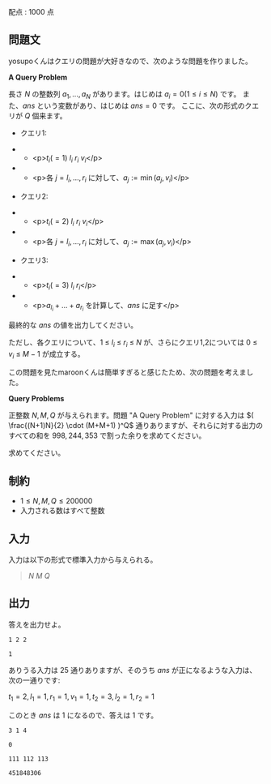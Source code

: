 配点 : $1000$ 点

## 問題文

yosupoくんはクエリの問題が大好きなので、次のような問題を作りました。

**A Query Problem**

長さ $N$ の整数列 $a_1,\ldots,a_N$ があります。はじめは $a_i = 0 (1 \leq i \leq N)$ です。
また、$ans$ という変数があり、はじめは $ans = 0$ です。
ここに、次の形式のクエリが $Q$ 個来ます。

- <p>クエリ1:</p>
-   - &lt;p&gt;$t_i (=1)$ $l_i$ $r_i$ $v_i$&lt;/p&gt;
-   - &lt;p&gt;各 $j = l_i,\ldots,r_i$ に対して、$a_j := \min(a_j,v_i)$&lt;/p&gt;
- <p>クエリ2:</p>
-   - &lt;p&gt;$t_i (=2)$ $l_i$ $r_i$ $v_i$&lt;/p&gt;
-   - &lt;p&gt;各 $j = l_i,\ldots,r_i$ に対して、$a_j := \max(a_j,v_i)$&lt;/p&gt;
- <p>クエリ3:</p>
-   - &lt;p&gt;$t_i (=3)$ $l_i$ $r_i$&lt;/p&gt;
-   - &lt;p&gt;$a_{l_i} + \ldots + a_{r_i}$ を計算して、$ans$ に足す&lt;/p&gt;

最終的な $ans$ の値を出力してください。

ただし、各クエリについて、$1$ $\leq$ $l_i$ $\leq$ $r_i$ $\leq$ $N$ が、さらにクエリ1,2については
$0$ $\leq$ $v_i$ $\leq$ $M-1$ が成立する。

この問題を見たmaroonくんは簡単すぎると感じたため、次の問題を考えました。

**Query Problems**

正整数 $N,M,Q$ が与えられます。問題 "A Query Problem" に対する入力は $( \frac{(N+1)N}{2} \cdot (M+M+1) )^Q$ 通りありますが、それらに対する出力のすべての和を $998{,}244{,}353$ で割った余りを求めてください。

求めてください。

## 制約

- $1 \leq N,M,Q \leq 200000$
- 入力される数はすべて整数

## 入力

入力は以下の形式で標準入力から与えられる。

> $N$ $M$ $Q$

## 出力

答えを出力せよ。

```input1
1 2 2
```

```output1
1
```

ありうる入力は $25$ 通りありますが、そのうち $ans$ が正になるような入力は、次の一通りです:

$t_1 = 2, l_1 = 1, r_1 = 1, v_1 = 1, t_2 = 3, l_2 = 1, r_2 = 1$

このとき $ans$ は $1$ になるので、答えは $1$ です。

```input2
3 1 4
```

```output2
0
```

```input3
111 112 113
```

```output3
451848306
```